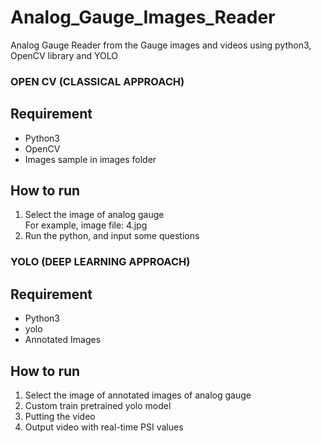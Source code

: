 # Analog_Gauge_Images_Reader
Analog Gauge Reader from the Gauge images and videos using python3, OpenCV library and YOLO 

### OPEN CV (CLASSICAL APPROACH)
## Requirement
* Python3
* OpenCV
* Images sample in images folder
## How to run
1. Select the image of analog gauge  
For example, image file: 4.jpg  
2. Run the python, and input some questions  

### YOLO (DEEP LEARNING APPROACH)
## Requirement
* Python3
* yolo
* Annotated Images
## How to run
1. Select the image of annotated images of analog gauge  
2. Custom train pretrained yolo model
3. Putting the video 
4. Output video with real-time PSI values  
